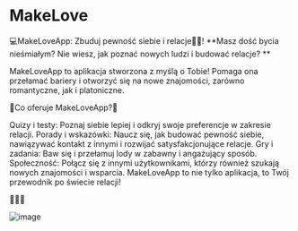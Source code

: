 # MakeLove

💻MakeLoveApp: Zbuduj pewność siebie i relacje🙋‍♂️!
**Masz dość bycia nieśmiałym?  Nie wiesz, jak poznać nowych ludzi i budować relacje? **

MakeLoveApp to aplikacja stworzona z myślą o Tobie!  Pomaga ona przełamać bariery i otworzyć się na nowe znajomości, zarówno romantyczne, jak i platoniczne.

📍Co oferuje MakeLoveApp?📍

Quizy i testy: Poznaj siebie lepiej i odkryj swoje preferencje w zakresie relacji.
Porady i wskazówki: Naucz się, jak budować pewność siebie, nawiązywać kontakt z innymi i rozwijać satysfakcjonujące relacje.
Gry i zadania: Baw się i przełamuj lody w zabawny i angażujący sposób.
Społeczność: Połącz się z innymi użytkownikami, którzy również szukają nowych znajomości i wsparcia.
MakeLoveApp to nie tylko aplikacja, to Twój przewodnik po świecie relacji! ️

  🩷🩷🩷
  
  ![image](https://github.com/user-attachments/assets/8a648e59-ce77-40ac-ace5-0cf6786c5031)
